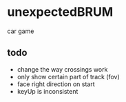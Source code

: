 # unexpectedBRUM
car game

## todo

- change the way crossings work
- only show certain part of track (fov)
- face right direction on start
- keyUp is inconsistent
